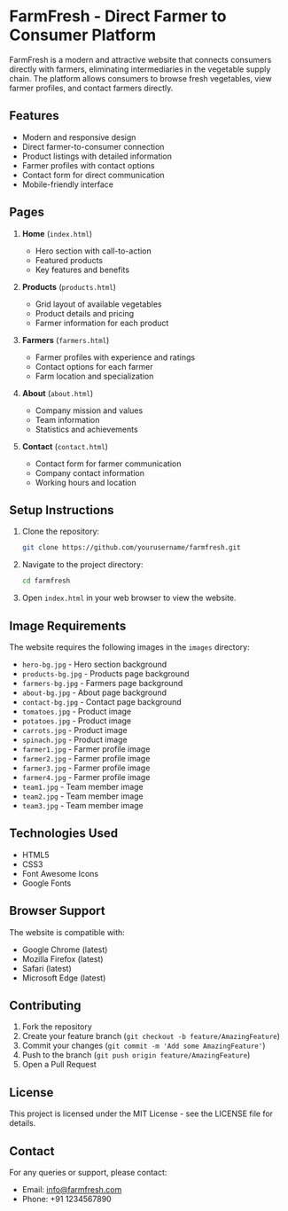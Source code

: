 # FarmFresh - Direct Farmer to Consumer Platform

FarmFresh is a modern and attractive website that connects consumers directly with farmers, eliminating intermediaries in the vegetable supply chain. The platform allows consumers to browse fresh vegetables, view farmer profiles, and contact farmers directly.

## Features

- Modern and responsive design
- Direct farmer-to-consumer connection
- Product listings with detailed information
- Farmer profiles with contact options
- Contact form for direct communication
- Mobile-friendly interface

## Pages

1. **Home** (`index.html`)
   - Hero section with call-to-action
   - Featured products
   - Key features and benefits

2. **Products** (`products.html`)
   - Grid layout of available vegetables
   - Product details and pricing
   - Farmer information for each product

3. **Farmers** (`farmers.html`)
   - Farmer profiles with experience and ratings
   - Contact options for each farmer
   - Farm location and specialization

4. **About** (`about.html`)
   - Company mission and values
   - Team information
   - Statistics and achievements

5. **Contact** (`contact.html`)
   - Contact form for farmer communication
   - Company contact information
   - Working hours and location

## Setup Instructions

1. Clone the repository:
   ```bash
   git clone https://github.com/yourusername/farmfresh.git
   ```

2. Navigate to the project directory:
   ```bash
   cd farmfresh
   ```

3. Open `index.html` in your web browser to view the website.

## Image Requirements

The website requires the following images in the `images` directory:

- `hero-bg.jpg` - Hero section background
- `products-bg.jpg` - Products page background
- `farmers-bg.jpg` - Farmers page background
- `about-bg.jpg` - About page background
- `contact-bg.jpg` - Contact page background
- `tomatoes.jpg` - Product image
- `potatoes.jpg` - Product image
- `carrots.jpg` - Product image
- `spinach.jpg` - Product image
- `farmer1.jpg` - Farmer profile image
- `farmer2.jpg` - Farmer profile image
- `farmer3.jpg` - Farmer profile image
- `farmer4.jpg` - Farmer profile image
- `team1.jpg` - Team member image
- `team2.jpg` - Team member image
- `team3.jpg` - Team member image

## Technologies Used

- HTML5
- CSS3
- Font Awesome Icons
- Google Fonts

## Browser Support

The website is compatible with:
- Google Chrome (latest)
- Mozilla Firefox (latest)
- Safari (latest)
- Microsoft Edge (latest)

## Contributing

1. Fork the repository
2. Create your feature branch (`git checkout -b feature/AmazingFeature`)
3. Commit your changes (`git commit -m 'Add some AmazingFeature'`)
4. Push to the branch (`git push origin feature/AmazingFeature`)
5. Open a Pull Request

## License

This project is licensed under the MIT License - see the LICENSE file for details.

## Contact

For any queries or support, please contact:
- Email: info@farmfresh.com
- Phone: +91 1234567890 